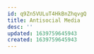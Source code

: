 ```yaml
---
id: q9Zn5VULuT4HkBnZhqvgQ
title: Antisocial Media
desc: ''
updated: 1639759645943
created: 1639759645943
---
```


